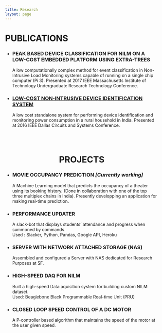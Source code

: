 ```yaml
---
title: Research
layout: page
---
```


<h1>PUBLICATIONS</h1>

<ul>
    <li>
        <h3>PEAK BASED DEVICE CLASSIFICATION FOR NILM ON A LOW-COST EMBEDDED PLATFORM USING EXTRA-TREES</h3>
        <p> A low computationally complex method for event classification in Non-Intrusive Load Monitoring systems capable of running on a single chip computer (Pi 3). Presented at  2017 IEEE Massachusetts Institute of Technology Undergraduate Research Technology Conference.</p>
    </li>
    <li>
        <h3><a href='http://ieeexplore.ieee.org/document/7791140/'>LOW-COST NON-INTRUSIVE DEVICE IDENTIFICATION SYSTEM</a></h3>
        <p>A low cost standalone system for performing device identification and monitoring power consumption in a rural household in India. Presented at 2016 IEEE Dallas Circuits and Systems Conference.</p> 
    </li>
</ul>

<br>
<br>

<center><h1>PROJECTS</h1></center>

<ul>
    <li><h3>MOVIE OCCUPANCY PREDICTION <i>[Currently working]</i></h3>
    <p>A Machine Learning model that predicts the occupancy of a theater using its booking history. (Done in collaboration with one of the top three multiplex chains in India).
    Presently developping an application for making real-time prediction.
    </p>
    </li>
    <li><h3>PERFORMANCE UPDATER</h3>
    <p>A slack-bot that displays students’ attendance and progress when summoned by commands.<br>
    Used : Slacker, Python, Pandas, Google API, Heroku</p>
    </li>
    <li><h3>SERVER WITH NETWORK ATTACHED STORAGE (NAS)</h3>
    <p> Assembled and configured a Server with NAS dedicated for Research Purposes at SF. </p>
    </li>
    <li><h3>HIGH-SPEED DAQ FOR NILM</h3>
        <p>Built a high-speed Data aquisition system for building custom NILM dataset.<br>
        Used: Beaglebone Black Programmable Real-time Unit (PRU)</p>
    </li>
    <li><h3>CLOSED LOOP SPEED CONTROL OF A DC MOTOR</h3>
    <p>A P-controller based algorithm that maintains the speed of the motor at the user given speed.</p>
    </li>
</ul>